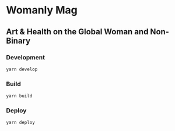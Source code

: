 # Womanly Mag
## Art & Health on the Global Woman and Non-Binary

### Development

```
yarn develop
```

### Build

```
yarn build
```

### Deploy

```
yarn deploy
```
